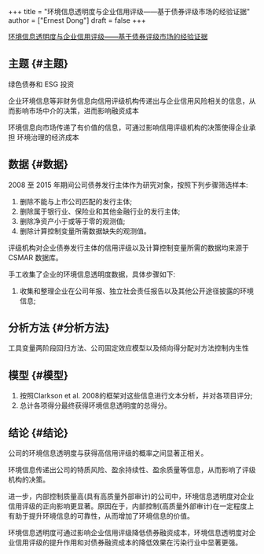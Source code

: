 +++
title = "环境信息透明度与企业信用评级——基于债券评级市场的经验证据"
author = ["Ernest Dong"]
draft = false
+++

[环境信息透明度与企业信用评级——基于债券评级市场的经验证据](/ox-hugo/环境信息透明度与企业信用评级——基于债券评级市场的经验证据_常莹莹.pdf)


## 主题 {#主题}

绿色债券和 ESG 投资

企业环境信息等非财务信息向信用评级机构传递出与企业信用风险相关的信息，从而影响市场中介的决策，进而影响融资成本

环境信息向市场传递了有价值的信息，可通过影响信用评级机构的决策使得企业承担 环境治理的经济成本


## 数据 {#数据}

2008 至 2015 年期间公司债券发行主体作为研究对象，按照下列步骤筛选样本:

1.  删除不能与上市公司匹配的发行主体;
2.  删除属于银行业、保险业和其他金融行业的发行主体;
3.  删除净资产小于或等于零的观测值;
4.  删除计算控制变量所需数据缺失的观测值。

评级机构对企业债券发行主体的信用评级以及计算控制变量所需的数据均来源于 CSMAR 数据库。

手工收集了企业的环境信息透明度数据，具体步骤如下:

1.  收集和整理企业在公司年报、独立社会责任报告以及其他公开途径披露的环境信息;


## 分析方法 {#分析方法}

工具变量两阶段回归方法、公司固定效应模型以及倾向得分配对方法控制内生性


## 模型 {#模型}

1.  按照Clarkson et al. 2008的框架对这些信息进行文本分析，并对各项目评分;
2.  总计各项得分最终获得环境信息透明度的总得分。


## 结论 {#结论}

公司的环境信息透明度与获得高信用评级的概率之间显著正相关。

环境信息传递出公司的特质风险、盈余持续性、盈余质量等信息，从而影响了评级机构的决策。

进一步，内部控制质量高(具有高质量外部审计)的公司中，环境信息透明度对企业信用评级的正向影响更显著。原因在于，内部控制(高质量外部审计)在一定程度上有助于提升环境信息的可靠性，从而增加了环境信息的价值。

环境信息透明度可通过影响企业信用评级降低债券融资成本，环境信息透明度对企业信用评级的提升作用和对债券融资成本的降低效果在污染行业中显著更强。